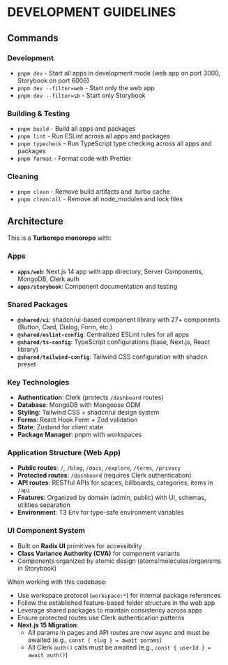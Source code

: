 # DEVELOPMENT GUIDELINES

## Commands

### Development
- `pnpm dev` - Start all apps in development mode (web app on port 3000, Storybook on port 6006)
- `pnpm dev --filter=web` - Start only the web app
- `pnpm dev --filter=sb` - Start only Storybook

### Building & Testing
- `pnpm build` - Build all apps and packages
- `pnpm lint` - Run ESLint across all apps and packages
- `pnpm typecheck` - Run TypeScript type checking across all apps and packages
- `pnpm format` - Format code with Prettier

### Cleaning
- `pnpm clean` - Remove build artifacts and .turbo cache
- `pnpm clean:all` - Remove all node_modules and lock files

## Architecture

This is a **Turborepo monorepo** with:

### Apps
- **`apps/web`**: Next.js 14 app with app directory, Server Components, MongoDB, Clerk auth
- **`apps/storybook`**: Component documentation and testing

### Shared Packages
- **`@shared/ui`**: shadcn/ui-based component library with 27+ components (Button, Card, Dialog, Form, etc.)
- **`@shared/eslint-config`**: Centralized ESLint rules for all apps
- **`@shared/ts-config`**: TypeScript configurations (base, Next.js, React library)
- **`@shared/tailwind-config`**: Tailwind CSS configuration with shadcn preset

### Key Technologies
- **Authentication**: Clerk (protects `/dashboard` routes)
- **Database**: MongoDB with Mongoose ODM
- **Styling**: Tailwind CSS + shadcn/ui design system
- **Forms**: React Hook Form + Zod validation
- **State**: Zustand for client state
- **Package Manager**: pnpm with workspaces

### Application Structure (Web App)
- **Public routes**: `/`, `/blog`, `/docs`, `/explore`, `/terms`, `/privacy`
- **Protected routes**: `/dashboard` (requires Clerk authentication)
- **API routes**: RESTful APIs for spaces, billboards, categories, items in `/api`
- **Features**: Organized by domain (admin, public) with UI, schemas, utilities separation
- **Environment**: T3 Env for type-safe environment variables

### UI Component System
- Built on **Radix UI** primitives for accessibility
- **Class Variance Authority (CVA)** for component variants
- Components organized by atomic design (atoms/molecules/organisms in Storybook)

When working with this codebase:
- Use workspace protocol (`workspace:*`) for internal package references
- Follow the established feature-based folder structure in the web app
- Leverage shared packages to maintain consistency across apps
- Ensure protected routes use Clerk authentication patterns
- **Next.js 15 Migration**:
  - All params in pages and API routes are now async and must be awaited (e.g., `const { slug } = await params`)
  - All Clerk `auth()` calls must be awaited (e.g., `const { userId } = await auth()`)
